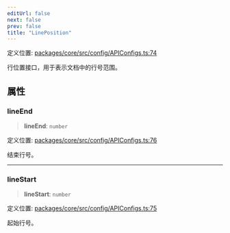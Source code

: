 ```yaml
---
editUrl: false
next: false
prev: false
title: "LinePosition"
---
```


定义位置: [packages/core/src/config/APIConfigs.ts:74](https://github.com/mProjectsCode/obsidian-meta-bind-plugin/blob/6e87907d27dd07b6437b63c980b11d2bfef62599/packages/core/src/config/APIConfigs.ts#L74)

行位置接口，用于表示文档中的行号范围。

## 属性

### lineEnd

> **lineEnd**: `number`

定义位置: [packages/core/src/config/APIConfigs.ts:76](https://github.com/mProjectsCode/obsidian-meta-bind-plugin/blob/6e87907d27dd07b6437b63c980b11d2bfef62599/packages/core/src/config/APIConfigs.ts#L76)

结束行号。

***

### lineStart

> **lineStart**: `number`

定义位置: [packages/core/src/config/APIConfigs.ts:75](https://github.com/mProjectsCode/obsidian-meta-bind-plugin/blob/6e87907d27dd07b6437b63c980b11d2bfef62599/packages/core/src/config/APIConfigs.ts#L75)

起始行号。
